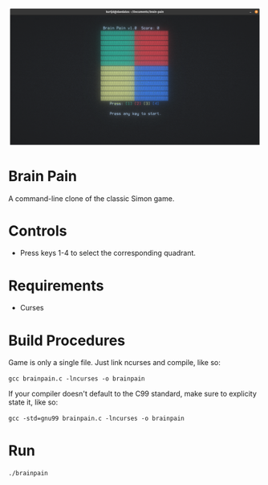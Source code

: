 ![Brain Pain](https://raw.githubusercontent.com/kurtjd/brain-pain/master/brainpain.png)

Brain Pain
======
A command-line clone of the classic Simon game.

Controls
========
* Press keys 1-4 to select the corresponding quadrant.

Requirements
============
* Curses

Build Procedures
=================
Game is only a single file. Just link ncurses and compile, like so:

```gcc brainpain.c -lncurses -o brainpain```

If your compiler doesn't default to the C99 standard, make sure to explicity state it, like so:

```gcc -std=gnu99 brainpain.c -lncurses -o brainpain```

Run
===
```./brainpain```
